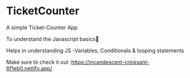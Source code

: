 # TicketCounter
A simple Ticket-Counter App 

To understand the Javascript basics🔮

Helps in understanding JS -Variables, Conditionals & looping statements

Make sure to check it out :https://incandescent-croissant-6f1eb0.netlify.app/

